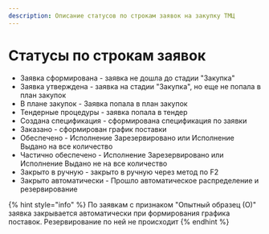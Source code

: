 ```yaml
---
description: Описание статусов по строкам заявок на закупку ТМЦ
---
```


# Статусы по строкам заявок

* Заявка сформирована - заявка не дошла до стадии "Закупка"&#x20;
* Заявка утверждена - заявка на стадии "Закупка", но еще не попала в план закупок&#x20;
* В плане закупок - Заявка попала в план закупок&#x20;
* Тендерные процедуры - заявка попала в тендер&#x20;
* Создана спецификация - сформирована спецификация по заявки&#x20;
* Заказано - сформирован график поставки&#x20;
* Обеспечено - Исполнение Зарезервировано или Исполнение Выдано на все количество &#x20;
* Частично обеспечено -  Исполнение Зарезервировано или Исполнение Выдано не на все количество&#x20;
* Закрыто в ручную -  закрыто в ручную через метод по F2&#x20;
* Закрыто автоматически - Прошло автоматическое распределение и резервирование&#x20;

{% hint style="info" %}
По заявкам с признаком "Опытный образец (О)" заявка закрывается автоматически при формирования графика поставок. Резервирование по ней не  происходит
{% endhint %}
